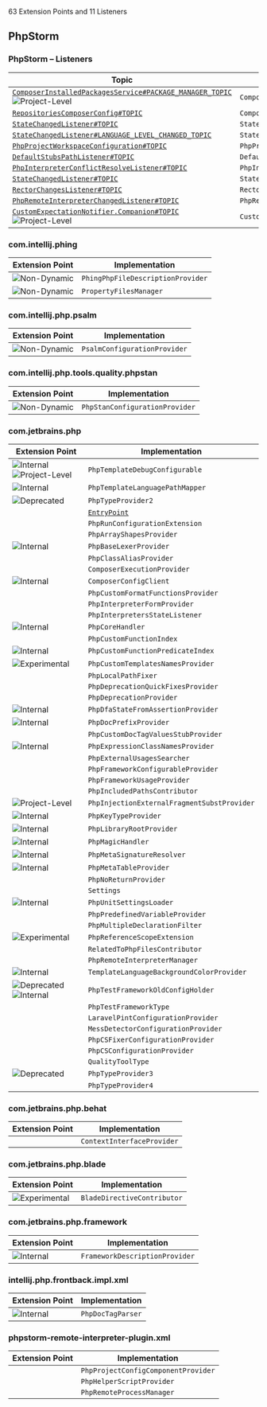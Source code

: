 <!-- Copyright 2000-2025 JetBrains s.r.o. and contributors. Use of this source code is governed by the Apache 2.0 license. -->

<!-- GENERATED FILE, DO NOT EDIT -->
<!-- This file is generated with the SDK Docs Authoring Tools plugin ('Generate SDK Docs EP Lists' action) -->
<!-- Revision: 7755d82675efadd94c94ddccd67dcbe41f53775e -->

<!--
EP List Directories:
- /phpstorm
-->


<snippet id="content">

63 Extension Points and 11 Listeners

<include from="snippets.topic" element-id="ep_list_legend"/>

## PhpStorm

### PhpStorm – Listeners

| Topic | Listener |
|-------|----------|
| [`ComposerInstalledPackagesService#PACKAGE_MANAGER_TOPIC`](https://jb.gg/ipe/listeners?topics=com.jetbrains.php.composer.actions.update.ComposerInstalledPackagesService.ComposerUpdateListener)  ![Project-Level][project-level] | `ComposerUpdateListener` |
| [`RepositoriesComposerConfig#TOPIC`](https://jb.gg/ipe/listeners?topics=com.jetbrains.php.composer.json.cache.ComposerRepositoriesChangedListener)  | `ComposerRepositoriesChangedListener` |
| [`StateChangedListener#TOPIC`](https://jb.gg/ipe/listeners?topics=com.jetbrains.php.config.PhpProjectSharedConfiguration.StateChangedListener)  | `StateChangedListener` |
| [`StateChangedListener#LANGUAGE_LEVEL_CHANGED_TOPIC`](https://jb.gg/ipe/listeners?topics=com.jetbrains.php.config.PhpProjectSharedConfiguration.StateChangedListener)  | `StateChangedListener` |
| [`PhpProjectWorkspaceConfiguration#TOPIC`](https://jb.gg/ipe/listeners?topics=com.jetbrains.php.config.PhpProjectWorkspaceConfigurationListener)  | `PhpProjectWorkspaceConfigurationListener` |
| [`DefaultStubsPathListener#TOPIC`](https://jb.gg/ipe/listeners?topics=com.jetbrains.php.config.PhpRuntimeConfiguration.DefaultStubsPathListener)  | `DefaultStubsPathListener` |
| [`PhpInterpreterConflictResolveListener#TOPIC`](https://jb.gg/ipe/listeners?topics=com.jetbrains.php.config.interpreters.PhpInterpretersManagerImpl.PhpInterpreterConflictResolveListener)  | `PhpInterpreterConflictResolveListener` |
| [`StateChangedListener#TOPIC`](https://jb.gg/ipe/listeners?topics=com.jetbrains.php.debug.listener.PhpDebugExternalConnectionsAccepter.StateChangedListener)  | `StateChangedListener` |
| [`RectorChangesListener#TOPIC`](https://jb.gg/ipe/listeners?topics=com.jetbrains.php.rector.RectorChangesListener)  | `RectorChangesListener` |
| [`PhpRemoteInterpreterChangedListener#TOPIC`](https://jb.gg/ipe/listeners?topics=com.jetbrains.php.remote.interpreter.ui.PhpRemoteInterpreterConfigurationForm.PhpRemoteInterpreterChangedListener)  | `PhpRemoteInterpreterChangedListener` |
| [`CustomExpectationNotifier.Companion#TOPIC`](https://jb.gg/ipe/listeners?topics=com.pestphp.pest.features.customExpectations.CustomExpectationNotifier)  ![Project-Level][project-level] | `CustomExpectationNotifier` |


### com.intellij.phing

| Extension Point | Implementation |
|-----------------|----------------|
| <include from="snippets.topic" element-id="epLink"><var name="ep" value="com.intellij.phing.phpFileDescriptionProvider"/></include> ![Non-Dynamic][non-dynamic] | `PhingPhpFileDescriptionProvider` |
| <include from="snippets.topic" element-id="epLink"><var name="ep" value="com.intellij.phing.propertyFilesManager"/></include> ![Non-Dynamic][non-dynamic] | `PropertyFilesManager` |

### com.intellij.php.psalm

| Extension Point | Implementation |
|-----------------|----------------|
| <include from="snippets.topic" element-id="epLink"><var name="ep" value="com.jetbrains.php.tools.quality.Psalm.PsalmConfigurationProvider"/></include> ![Non-Dynamic][non-dynamic] | `PsalmConfigurationProvider` |

### com.intellij.php.tools.quality.phpstan

| Extension Point | Implementation |
|-----------------|----------------|
| <include from="snippets.topic" element-id="epLink"><var name="ep" value="com.jetbrains.php.tools.quality.PhpStan.PhpStanConfigurationProvider"/></include> ![Non-Dynamic][non-dynamic] | `PhpStanConfigurationProvider` |

### com.jetbrains.php

| Extension Point | Implementation |
|-----------------|----------------|
| <include from="snippets.topic" element-id="epLink"><var name="ep" value="com.intellij.php.debug.template.configurable"/></include> ![Internal][internal] ![Project-Level][project-level] | `PhpTemplateDebugConfigurable` |
| <include from="snippets.topic" element-id="epLink"><var name="ep" value="com.intellij.php.debug.templateLanguage"/></include> ![Internal][internal] | `PhpTemplateLanguagePathMapper` |
| <include from="snippets.topic" element-id="epLink"><var name="ep" value="com.intellij.php.typeProvider2"/></include> ![Deprecated][deprecated] | `PhpTypeProvider2` |
| <include from="snippets.topic" element-id="epLink"><var name="ep" value="com.intellij.phpDeadCode"/></include> | [`EntryPoint`](%gh-ic%/platform/analysis-api/src/com/intellij/codeInspection/reference/EntryPoint.java) |
| <include from="snippets.topic" element-id="epLink"><var name="ep" value="com.intellij.phpRunConfigurationExtension"/></include> | `PhpRunConfigurationExtension` |
| <include from="snippets.topic" element-id="epLink"><var name="ep" value="com.jetbrains.php.arrayShapesProvider"/></include> | `PhpArrayShapesProvider` |
| <include from="snippets.topic" element-id="epLink"><var name="ep" value="com.jetbrains.php.baseLexerProvider"/></include> ![Internal][internal] | `PhpBaseLexerProvider` |
| <include from="snippets.topic" element-id="epLink"><var name="ep" value="com.jetbrains.php.classAliasProvider"/></include> | `PhpClassAliasProvider` |
| <include from="snippets.topic" element-id="epLink"><var name="ep" value="com.jetbrains.php.composer.execProvider"/></include> | `ComposerExecutionProvider` |
| <include from="snippets.topic" element-id="epLink"><var name="ep" value="com.jetbrains.php.composerConfigClient"/></include> ![Internal][internal] | `ComposerConfigClient` |
| <include from="snippets.topic" element-id="epLink"><var name="ep" value="com.jetbrains.php.config.customFormatFunctionsProvider"/></include> | `PhpCustomFormatFunctionsProvider` |
| <include from="snippets.topic" element-id="epLink"><var name="ep" value="com.jetbrains.php.config.interpreterFormProvider"/></include> | `PhpInterpreterFormProvider` |
| <include from="snippets.topic" element-id="epLink"><var name="ep" value="com.jetbrains.php.config.interpreters.PhpInterpretersStateListener"/></include> | `PhpInterpretersStateListener` |
| <include from="snippets.topic" element-id="epLink"><var name="ep" value="com.jetbrains.php.coreMethodProvider"/></include> ![Internal][internal] | `PhpCoreHandler` |
| <include from="snippets.topic" element-id="epLink"><var name="ep" value="com.jetbrains.php.customFunctionIndex"/></include> | `PhpCustomFunctionIndex` |
| <include from="snippets.topic" element-id="epLink"><var name="ep" value="com.jetbrains.php.customFunctionPredicate"/></include> ![Internal][internal] | `PhpCustomFunctionPredicateIndex` |
| <include from="snippets.topic" element-id="epLink"><var name="ep" value="com.jetbrains.php.customTemplatesNamesProvider"/></include> ![Experimental][experimental] | `PhpCustomTemplatesNamesProvider` |
| <include from="snippets.topic" element-id="epLink"><var name="ep" value="com.jetbrains.php.debug.mapping.localPathFixer"/></include> | `PhpLocalPathFixer` |
| <include from="snippets.topic" element-id="epLink"><var name="ep" value="com.jetbrains.php.deprecationFixesProvider"/></include> | `PhpDeprecationQuickFixesProvider` |
| <include from="snippets.topic" element-id="epLink"><var name="ep" value="com.jetbrains.php.deprecationProvider"/></include> | `PhpDeprecationProvider` |
| <include from="snippets.topic" element-id="epLink"><var name="ep" value="com.jetbrains.php.dfaStateFromAssertionProvider"/></include> ![Internal][internal] | `PhpDfaStateFromAssertionProvider` |
| <include from="snippets.topic" element-id="epLink"><var name="ep" value="com.jetbrains.php.docPrefixProvider"/></include> ![Internal][internal] | `PhpDocPrefixProvider` |
| <include from="snippets.topic" element-id="epLink"><var name="ep" value="com.jetbrains.php.docTagValuesStubProvider"/></include> | `PhpCustomDocTagValuesStubProvider` |
| <include from="snippets.topic" element-id="epLink"><var name="ep" value="com.jetbrains.php.expressionClassNamesProvider"/></include> ![Internal][internal] | `PhpExpressionClassNamesProvider` |
| <include from="snippets.topic" element-id="epLink"><var name="ep" value="com.jetbrains.php.externalUsagesSearcher"/></include> | `PhpExternalUsagesSearcher` |
| <include from="snippets.topic" element-id="epLink"><var name="ep" value="com.jetbrains.php.frameworkProjectConfigurableProvider"/></include> | `PhpFrameworkConfigurableProvider` |
| <include from="snippets.topic" element-id="epLink"><var name="ep" value="com.jetbrains.php.frameworkUsageProvider"/></include> | `PhpFrameworkUsageProvider` |
| <include from="snippets.topic" element-id="epLink"><var name="ep" value="com.jetbrains.php.includedPathsContributor"/></include> | `PhpIncludedPathsContributor` |
| <include from="snippets.topic" element-id="epLink"><var name="ep" value="com.jetbrains.php.injectionExternalFragmentSubstProvider"/></include> ![Project-Level][project-level] | `PhpInjectionExternalFragmentSubstProvider` |
| <include from="snippets.topic" element-id="epLink"><var name="ep" value="com.jetbrains.php.keyTypeProvider"/></include> ![Internal][internal] | `PhpKeyTypeProvider` |
| <include from="snippets.topic" element-id="epLink"><var name="ep" value="com.jetbrains.php.libraryRoot"/></include> ![Internal][internal] | `PhpLibraryRootProvider` |
| <include from="snippets.topic" element-id="epLink"><var name="ep" value="com.jetbrains.php.magicMethodProvider"/></include> ![Internal][internal] | `PhpMagicHandler` |
| <include from="snippets.topic" element-id="epLink"><var name="ep" value="com.jetbrains.php.metaSignatureResolver"/></include> ![Internal][internal] | `PhpMetaSignatureResolver` |
| <include from="snippets.topic" element-id="epLink"><var name="ep" value="com.jetbrains.php.metaTableProvider"/></include> ![Internal][internal] | `PhpMetaTableProvider` |
| <include from="snippets.topic" element-id="epLink"><var name="ep" value="com.jetbrains.php.noReturnProvider"/></include> | `PhpNoReturnProvider` |
| <include from="snippets.topic" element-id="epLink"><var name="ep" value="com.jetbrains.php.openSettingsProvider"/></include> | `Settings` |
| <include from="snippets.topic" element-id="epLink"><var name="ep" value="com.jetbrains.php.phpunit.phpUnitSettingsLoader"/></include> ![Internal][internal] | `PhpUnitSettingsLoader` |
| <include from="snippets.topic" element-id="epLink"><var name="ep" value="com.jetbrains.php.predefinedVariableProvider"/></include> | `PhpPredefinedVariableProvider` |
| <include from="snippets.topic" element-id="epLink"><var name="ep" value="com.jetbrains.php.referenceResolver2"/></include> | `PhpMultipleDeclarationFilter` |
| <include from="snippets.topic" element-id="epLink"><var name="ep" value="com.jetbrains.php.referenceScopeExtension"/></include> ![Experimental][experimental] | `PhpReferenceScopeExtension` |
| <include from="snippets.topic" element-id="epLink"><var name="ep" value="com.jetbrains.php.relatedToPhpFilesContributor"/></include> | `RelatedToPhpFilesContributor` |
| <include from="snippets.topic" element-id="epLink"><var name="ep" value="com.jetbrains.php.remote.remoteInterpreterManager"/></include> | `PhpRemoteInterpreterManager` |
| <include from="snippets.topic" element-id="epLink"><var name="ep" value="com.jetbrains.php.templateLanguageHighlightingExtension"/></include> ![Internal][internal] | `TemplateLanguageBackgroundColorProvider` |
| <include from="snippets.topic" element-id="epLink"><var name="ep" value="com.jetbrains.php.testFramework.phpTestOldConfigHolder"/></include> ![Deprecated][deprecated] ![Internal][internal] | `PhpTestFrameworkOldConfigHolder` |
| <include from="snippets.topic" element-id="epLink"><var name="ep" value="com.jetbrains.php.testFrameworkType"/></include> | `PhpTestFrameworkType` |
| <include from="snippets.topic" element-id="epLink"><var name="ep" value="com.jetbrains.php.tools.quality.laravelPint.laravelPintConfigurationProvider"/></include> | `LaravelPintConfigurationProvider` |
| <include from="snippets.topic" element-id="epLink"><var name="ep" value="com.jetbrains.php.tools.quality.messDetector.messDetectorConfigurationProvider"/></include> | `MessDetectorConfigurationProvider` |
| <include from="snippets.topic" element-id="epLink"><var name="ep" value="com.jetbrains.php.tools.quality.phpCSFixer.phpCSFixerConfigurationProvider"/></include> | `PhpCSFixerConfigurationProvider` |
| <include from="snippets.topic" element-id="epLink"><var name="ep" value="com.jetbrains.php.tools.quality.phpcs.phpCSConfigurationProvider"/></include> | `PhpCSConfigurationProvider` |
| <include from="snippets.topic" element-id="epLink"><var name="ep" value="com.jetbrains.php.tools.quality.type"/></include> | `QualityToolType` |
| <include from="snippets.topic" element-id="epLink"><var name="ep" value="com.jetbrains.php.typeProvider3"/></include> ![Deprecated][deprecated] | `PhpTypeProvider3` |
| <include from="snippets.topic" element-id="epLink"><var name="ep" value="com.jetbrains.php.typeProvider4"/></include> | `PhpTypeProvider4` |

### com.jetbrains.php.behat

| Extension Point | Implementation |
|-----------------|----------------|
| <include from="snippets.topic" element-id="epLink"><var name="ep" value="com.jetbrains.php.behat.gherkinContextProvider"/></include> | `ContextInterfaceProvider` |

### com.jetbrains.php.blade

| Extension Point | Implementation |
|-----------------|----------------|
| <include from="snippets.topic" element-id="epLink"><var name="ep" value="com.jetbrains.php.blade.bladeDirectiveContributor"/></include> ![Experimental][experimental] | `BladeDirectiveContributor` |

### com.jetbrains.php.framework

| Extension Point | Implementation |
|-----------------|----------------|
| <include from="snippets.topic" element-id="epLink"><var name="ep" value="com.jetbrains.php.framework.descriptionProvider"/></include> ![Internal][internal] | `FrameworkDescriptionProvider` |

### intellij.php.frontback.impl.xml

| Extension Point | Implementation |
|-----------------|----------------|
| <include from="snippets.topic" element-id="epLink"><var name="ep" value="com.intellij.php.docTagParserExtension"/></include> ![Internal][internal] | `PhpDocTagParser` |

### phpstorm-remote-interpreter-plugin.xml

| Extension Point | Implementation |
|-----------------|----------------|
| <include from="snippets.topic" element-id="epLink"><var name="ep" value="com.jetbrains.php.remote.interpreter.ui.customConfigProvider"/></include> | `PhpProjectConfigComponentProvider` |
| <include from="snippets.topic" element-id="epLink"><var name="ep" value="com.jetbrains.php.remote.phpHelperScriptProvider"/></include> | `PhpHelperScriptProvider` |
| <include from="snippets.topic" element-id="epLink"><var name="ep" value="com.jetbrains.php.remote.remoteProcessManager"/></include> | `PhpRemoteProcessManager` |


[deprecated]: https://img.shields.io/badge/-Deprecated-lightgrey?style=flat-square
[removal]: https://img.shields.io/badge/-Removal-red?style=flat-square
[obsolete]: https://img.shields.io/badge/-Obsolete-grey?style=flat-square
[experimental]: https://img.shields.io/badge/-Experimental-violet?style=flat-square
[internal]: https://img.shields.io/badge/-Internal-darkred?style=flat-square
[project-level]: https://img.shields.io/badge/-Project--Level-blue?style=flat-square
[non-dynamic]: https://img.shields.io/badge/-Non--Dynamic-orange?style=flat-square
[dumb-aware]: https://img.shields.io/badge/-DumbAware-darkgreen?style=flat-square

</snippet>

